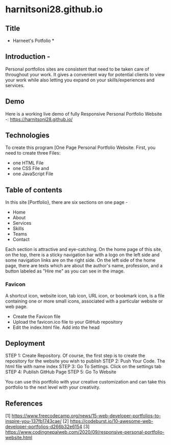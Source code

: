 # harnitsoni28.github.io

## Title
* Harneet's Potfolio *

## Introduction -
Personal portfolios sites are consistent that need to be taken care of throughout your work.
It gives a convenient way for potential clients to view your work while also letting you expand on your skills/experiences and services.

## Demo
Here is a working live demo of fully Responsive Personal Portfolio Website -: https://harnitsoni28.github.io/



## Technologies
To create this program [One Page Personal Portfolio Website. 
First, you need to create three Files: 
* one HTML File
* one CSS File and 
* one JavaScript File


## Table of contents

In this site [Portfolio}, there are six sections on one page -
* Home
* About
* Services
* Skills
* Teams
* Contact

Each section is attractive and eye-catching. 
On the home page of this site, on the top, there is a sticky navigation bar with a logo on the left side and some navigation links are on the right side. 
On the left side of the home page, there are texts which are about the author's name, profession, and a button labeled as "Hire me" as you can see in the image.

### Favicon 
A shortcut icon, website icon, tab icon, URL icon, or bookmark icon, is a file containing one or more small icons, associated with a particular website or web page.

* Create the Favicon file
* Upload the favicon.ico file to your GitHub repository
* Edit the index.html file. Add into the head

## Deployment 
STEP 1: Create Repository. Of course, the first step is to create the repository for the website you wish to publish
STEP 2: Push Your Code. The html file with name index
STEP 3: Go To Settings. Click on the settings tab
STEP 4: Publish GitHub Page
STEP 5: Go To Website


You can use this portfolio with your creative customization and can take this portfolio to the next level with your creativity.

## References
[1] https://www.freecodecamp.org/news/15-web-developer-portfolios-to-inspire-you-137fb1743cae/
[2] https://codeburst.io/10-awesome-web-developer-portfolios-d266b32e6154
[3] https://www.codingnepalweb.com/2020/09/responsive-personal-portfolio-website.html

